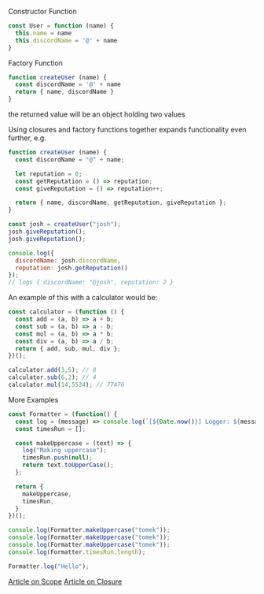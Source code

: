 Constructor Function
```javascript
const User = function (name) {
  this.name = name
  this.discordName = '@' + name
}
```

Factory Function
```javascript
function createUser (name) {
  const discordName = '@' + name
  return { name, discordName }
}
```

the returned value will be an object holding two values

Using closures and factory functions together expands functionality even further, e.g.

```javascript
function createUser (name) {
  const discordName = "@" + name;

  let reputation = 0;
  const getReputation = () => reputation;
  const giveReputation = () => reputation++;

  return { name, discordName, getReputation, giveReputation };
}

const josh = createUser("josh");
josh.giveReputation();
josh.giveReputation();

console.log({
  discordName: josh.discordName,
  reputation: josh.getReputation()
});
// logs { discordName: "@josh", reputation: 2 }
```

An example of this with a calculator would be:
```javascript
const calculator = (function () {
  const add = (a, b) => a + b;
  const sub = (a, b) => a - b;
  const mul = (a, b) => a * b;
  const div = (a, b) => a / b;
  return { add, sub, mul, div };
})();

calculator.add(3,5); // 8
calculator.sub(6,2); // 4
calculator.mul(14,5534); // 77476
```

More Examples
```js
const Formatter = (function() {
  const log = (message) => console.log(`[${Date.now()}] Logger: ${message}`);
  const timesRun = [];

  const makeUppercase = (text) => {
    log("Making uppercase");
    timesRun.push(null);
    return text.toUpperCase();
  };

  return {
    makeUppercase,
    timesRun,
  }
})();

console.log(Formatter.makeUppercase("tomek"));
console.log(Formatter.makeUppercase("tomek"));
console.log(Formatter.makeUppercase("tomek"));
console.log(Formatter.timesRun.length);

Formatter.log("Hello");
```

[Article on Scope](https://wesbos.com/javascript/03-the-tricky-bits/scope)
[Article on Closure](https://wesbos.com/javascript/03-the-tricky-bits/closures)
